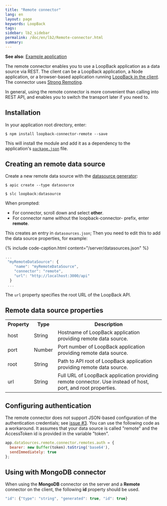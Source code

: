 ```yaml
---
title: "Remote connector"
lang: en
layout: page
keywords: LoopBack
tags:
sidebar: lb2_sidebar
permalink: /doc/en/lb2/Remote-connector.html
summary:
---
```


**See also**: [Example application](https://github.com/strongloop/loopback-example-connector/tree/remote)

The remote connector enables you to use a LoopBack application as a data source via REST.
The client can be a LoopBack application, a Node application, or a browser-based application running [LoopBack in the client](LoopBack-in-the-client.html).
The connector uses [Strong Remoting](Strong-Remoting.html).

In general, using the remote connector is more convenient than calling into REST API, and enables you to switch the transport later if you need to.

## Installation

In your application root directory, enter:

```shell
$ npm install loopback-connector-remote --save
```

This will install the module and add it as a dependency to the application's [`package.json`](package.json.html) file.

## Creating an remote data source

Create a new remote data source with the [datasource generator](Data-source-generator.html):

```shell
$ apic create --type datasource
```

```shell
$ slc loopback:datasource
```

When prompted:

* For connector, scroll down and select **other**.
* For connector name without the loopback-connector- prefix, enter **remote**.

This creates an entry in `datasources.json`; Then you need to edit this to add the data source properties, for example:

{% include code-caption.html content="/server/datasources.json" %}
```javascript
...
 "myRemoteDataSource": {
    "name": "myRemoteDataSource",
    "connector": "remote",
    "url": "http://localhost:3000/api"
  }
 ...
```

The `url` property specifies the root URL of the LoopBack API.

## Remote data source properties

<table>
  <tbody>
    <tr>
      <th>Property</th>
      <th>Type</th>
      <th>Description</th>
    </tr>
    <tr>
      <td>host</td>
      <td>String</td>
      <td>Hostname of <span>LoopBack</span> application <span>providing remote data source.</span></td>
    </tr>
    <tr>
      <td>port</td>
      <td>Number</td>
      <td>Port number of <span>LoopBack</span> application providing remote <span>data source</span>.</td>
    </tr>
    <tr>
      <td>root</td>
      <td>String</td>
      <td>Path to API root of <span>LoopBack application providing remote <span>data source</span>.</span></td>
    </tr>
    <tr>
      <td>url</td>
      <td>String</td>
      <td>Full URL of <span>LoopBack application providing remote connector.
        Use instead of host, port, and root properties.</span>
      </td>
    </tr>
  </tbody>
</table>

## Configuring authentication

The remote connector does not support JSON-based configuration of the authentication credentials; see [issue #3](https://github.com/strongloop/loopback-connector-remote/issues/3).
You can use the following code as a workaround. It assumes that your data source is called "remote" and the AccessToken id is provided in the variable "token".

```javascript
app.dataSources.remote.connector.remotes.auth = {
  bearer: new Buffer(token).toString('base64'),
  sendImmediately: true
};
```

## Using with MongoDB connector

When using the **MongoDB** connector on the server and a **Remote** connector on the client, the following **id** property should be used.

```javascript
"id": {"type": "string", "generated": true, "id": true}
```
